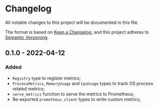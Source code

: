 # Changelog

All notable changes to this project will be documented in this file.

The format is based on [Keep a Changelog](https://keepachangelog.com/en/1.0.0/),
and this project adheres to [Semantic Versioning](https://semver.org/spec/v2.0.0.html).

<!-- ## Unreleased - YYYY-MM-DD

### Added

### Changed

### Deprecated

### Removed

### Fixed

### Security -->

## 0.1.0 - 2022-04-12

### Added

- `Registry` type to register metrics;
- `ProcessMetrics`, `MemoryUsage` and `CpuUsage` types to track OS process related metrics;
- `serve_metrics` function to serve the metrics to Prometheus;
- Re-exported `prometheus_client` types to write custom metrics;
